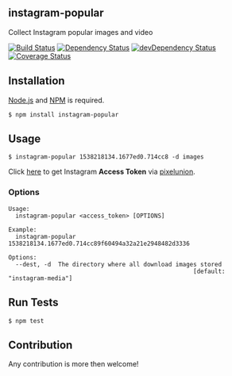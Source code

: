 ## instagram-popular

Collect Instagram popular images and video

[![Build Status](http://img.shields.io/travis/cybertk/instagram-popular.svg?style=flat)](https://travis-ci.org/cybertk/instagram-popular)
[![Dependency Status](https://david-dm.org/cybertk/instagram-popular.png)](https://david-dm.org/cybertk/instagram-popular)
[![devDependency Status](https://david-dm.org/cybertk/instagram-popular/dev-status.svg)](https://david-dm.org/cybertk/instagram-popular#info=devDependencies)
[![Coverage Status](https://coveralls.io/repos/cybertk/instagram-popular/badge.png?branch=master)](https://coveralls.io/r/cybertk/instagram-popular?branch=master)

## Installation

[Node.js][] and [NPM][] is required.

    $ npm install instagram-popular

[Node.js]: https://npmjs.org/
[NPM]: https://npmjs.org/

## Usage

```
$ instagram-popular 1538218134.1677ed0.714cc8 -d images
```

Click [here][] to get Instagram **Access Token** via [pixelunion].

[here]: https://instagram.com/oauth/authorize/?client_id=1677ed07ddd54db0a70f14f9b1435579&redirect_uri=http://instagram.pixelunion.net&response_type=token
[pixelunion]: http://instagram.pixelunion.net/

### Options

```
Usage:
  instagram-popular <access_token> [OPTIONS]

Example:
  instagram-popular 1538218134.1677ed0.714cc89f60494a32a21e2948482d3336

Options:
  --dest, -d  The directory where all download images stored
                                                    [default: "instagram-media"]

```

## Run Tests

    $ npm test

## Contribution

Any contribution is more then welcome!
